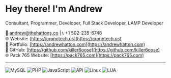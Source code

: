# Hey there! I'm Andrew

Consultant, Programmer, Developer, Full Stack Developer, LAMP Developer

📧 andrew@thehattons.co | 📞 +1 502-235-6748  
🌐 Website: [https://cronotech.us](https://cronotech.us)  
💼 Portfolio: [https://andrewhatton.com](https://andrewhatton.com)  
🐙 GitHub: [https://github.com/killer6oose](https://github.com/killer6oose)  
🌐 Pack 765 Website: [https://pack765.com](https://pack765.com)

---
![MySQL](https://img.shields.io/badge/MySQL-85%25%20skilled-blue)
![PHP](https://img.shields.io/badge/PHP-75%25%20skilled-purple)
![JavaScript](https://img.shields.io/badge/JavaScript-85%25%20skilled-orange)
![API](https://img.shields.io/badge/API-85%25%20skilled-green)
![Linux](https://img.shields.io/badge/Linux/bash-90%25%20skilled-yellow)
![LUA](https://img.shields.io/badge/LUA-90%25%20skilled-blueviolet)

